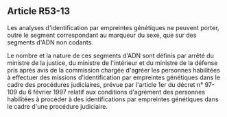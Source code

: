 Article R53-13
----
Les analyses d'identification par empreintes génétiques ne peuvent porter, outre
le segment correspondant au marqueur du sexe, que sur des segments d'ADN non
codants.

Le nombre et la nature de ces segments d'ADN sont définis par arrêté du ministre
de la justice, du ministre de l'intérieur et du ministre de la défense pris
après avis de la commission chargée d'agréer les personnes habilitées à
effectuer des missions d'identification par empreintes génétiques dans le cadre
des procédures judiciaires, prévue par l'article 1er du décret n° 97-109 du 6
février 1997 relatif aux conditions d'agrément des personnes habilitées à
procéder à des identifications par empreintes génétiques dans le cadre d'une
procédure judiciaire.
